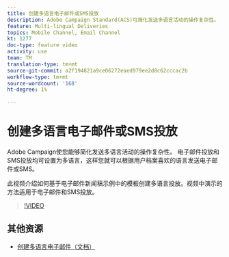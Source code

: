 ```yaml
---
title: 创建多语言电子邮件或SMS投放
description: Adobe Campaign Standard(ACS)可简化发送多语言活动的操作复杂性。 电子邮件投放和SMS投放都可以设置为多语言，这样您就可以根据用户档案喜欢的语言发送电子邮件或SMS。 视频中演示的方法适用于电子邮件和短信投放。
feature: Multi-lingual Deliveries
topics: Mobile Channel, Email Channel
kt: 1277
doc-type: feature video
activity: use
team: TM
translation-type: tm+mt
source-git-commit: a2f194821a9ce06272eaed979ee2d8c62cccac2b
workflow-type: tm+mt
source-wordcount: '168'
ht-degree: 1%

---
```



# 创建多语言电子邮件或SMS投放

Adobe Campaign使您能够简化发送多语言活动的操作复杂性。 电子邮件投放和SMS投放均可设置为多语言，这样您就可以根据用户档案喜欢的语言发送电子邮件或SMS。

此视频介绍如何基于电子邮件新闻稿示例中的模板创建多语言投放。视频中演示的方法适用于电子邮件和SMS投放。

>[!VIDEO](https://video.tv.adobe.com/v/23252?quality=12)

## 其他资源

* [创建多语言电子邮件（文档）](https://docs.adobe.com/content/help/en/campaign-standard/using/communication-channels/email-messages/creating-a-multilingual-email.html)
